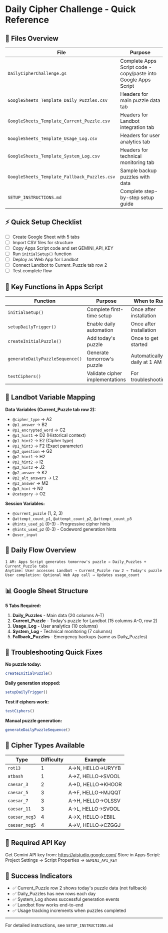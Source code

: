 # Daily Cipher Challenge - Quick Reference

## 📁 Files Overview

| File | Purpose |
|------|---------|
| `DailyCipherChallenge.gs` | Complete Apps Script code - copy/paste into Google Apps Script |
| `GoogleSheets_Template_Daily_Puzzles.csv` | Headers for main puzzle data tab |
| `GoogleSheets_Template_Current_Puzzle.csv` | Headers for Landbot integration tab |
| `GoogleSheets_Template_Usage_Log.csv` | Headers for user analytics tab |
| `GoogleSheets_Template_System_Log.csv` | Headers for technical monitoring tab |
| `GoogleSheets_Template_Fallback_Puzzles.csv` | Sample backup puzzles with data |
| `SETUP_INSTRUCTIONS.md` | Complete step-by-step setup guide |

## ⚡ Quick Setup Checklist

- [ ] Create Google Sheet with 5 tabs
- [ ] Import CSV files for structure
- [ ] Copy Apps Script code and set GEMINI_API_KEY
- [ ] Run `initialSetup()` function
- [ ] Deploy as Web App for Landbot
- [ ] Connect Landbot to Current_Puzzle tab row 2
- [ ] Test complete flow

## 🔧 Key Functions in Apps Script

| Function | Purpose | When to Run |
|----------|---------|-------------|
| `initialSetup()` | Complete first-time setup | Once after installation |
| `setupDailyTrigger()` | Enable daily automation | Once after installation |
| `createInitialPuzzle()` | Add today's puzzle | Once to get started |
| `generateDailyPuzzleSequence()` | Generate tomorrow's puzzle | Automatically daily at 1 AM |
| `testCiphers()` | Validate cipher implementations | For troubleshooting |

## 🎯 Landbot Variable Mapping

**Data Variables (Current_Puzzle tab row 2):**
- `@cipher_type` → A2
- `@p1_answer` → B2  
- `@p1_encrypted_word` → C2
- `@p1_hint1` → D2 (Historical context)
- `@p1_hint2` → E2 (Cipher type)
- `@p1_hint3` → F2 (Exact parameter)
- `@p2_question` → G2
- `@p2_hint1` → H2
- `@p2_hint2` → I2
- `@p2_hint3` → J2
- `@p2_answer` → K2
- `@p2_alt_answers` → L2
- `@p3_answer` → M2
- `@p3_hint` → N2
- `@category` → O2

**Session Variables:**
- `@current_puzzle` (1, 2, 3)
- `@attempt_count_p1`, `@attempt_count_p2`, `@attempt_count_p3`
- `@hints_used_p1` (0-3) - Progressive cipher hints
- `@hints_used_p2` (0-3) - Codeword generation hints
- `@user_input`

## 🔄 Daily Flow Overview

```
1 AM: Apps Script generates tomorrow's puzzle → Daily_Puzzles + Current_Puzzle tabs
Anytime: User accesses Landbot → Current_Puzzle row 2 → Today's puzzle
User completion: Optional Web App call → Updates usage_count
```

## 📊 Google Sheet Structure

**5 Tabs Required:**
1. **Daily_Puzzles** - Main data (20 columns A-T)
2. **Current_Puzzle** - Today's puzzle for Landbot (15 columns A-O, row 2)
3. **Usage_Log** - User analytics (10 columns)
4. **System_Log** - Technical monitoring (7 columns)
5. **Fallback_Puzzles** - Emergency backups (same as Daily_Puzzles)

## 🚨 Troubleshooting Quick Fixes

**No puzzle today:**
```javascript
createInitialPuzzle()
```

**Daily generation stopped:**
```javascript
setupDailyTrigger()
```

**Test if ciphers work:**
```javascript
testCiphers()
```

**Manual puzzle generation:**
```javascript
generateDailyPuzzleSequence()
```

## 🔐 Cipher Types Available

| Type | Difficulty | Example |
|------|------------|---------|
| `rot13` | 1 | A→N, HELLO→URYYB |
| `atbash` | 1 | A→Z, HELLO→SVOOL |
| `caesar_3` | 2 | A→D, HELLO→KHOOR |
| `caesar_5` | 3 | A→F, HELLO→MJQQT |
| `caesar_7` | 3 | A→H, HELLO→OLSSV |
| `caesar_11` | 3 | A→L, HELLO→SVOOL |
| `caesar_neg3` | 4 | A→X, HELLO→EBIIL |
| `caesar_neg5` | 4 | A→V, HELLO→CZGGJ |

## 📝 Required API Key

Get Gemini API key from: https://aistudio.google.com/
Store in Apps Script: Project Settings → Script Properties → `GEMINI_API_KEY`

## 🎯 Success Indicators

- ✅ Current_Puzzle row 2 shows today's puzzle data (not fallback)
- ✅ Daily_Puzzles has new rows each day
- ✅ System_Log shows successful generation events
- ✅ Landbot flow works end-to-end
- ✅ Usage tracking increments when puzzles completed

---

For detailed instructions, see `SETUP_INSTRUCTIONS.md`